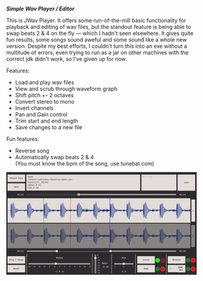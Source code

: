 ***Simple Wav Player / Editor***

This is JWav Player. It offers some run-of-the-mill basic functionality for playback and editing of wav files, but the standout feature is being able to swap beats 2 & 4 on the fly — which I hadn't seen elsewhere. It gives quite fun results, some songs sound aweful and some sound like a whole new version. Despite my best efforts, I couldn't turn this into an exe without a multitude of errors, even trying to run as a jar on other machines with the correct jdk didn't work, so I've given up for now.

Features:
- Load and play wav files
- View and scrub through waveform graph
- Shift pitch +- 2 octaves
- Convert stereo to mono
- Invert channels
- Pan and Gain control
- Trim start and end length
- Save changes to a new file

Fun features:
- Reverse song
- Automatically swap beats 2 & 4  
(You must know the bpm of the song, use tunebat.com)

![alt text](https://github.com/jude-james/AudioPlayer/blob/main/guishowcase.png)
